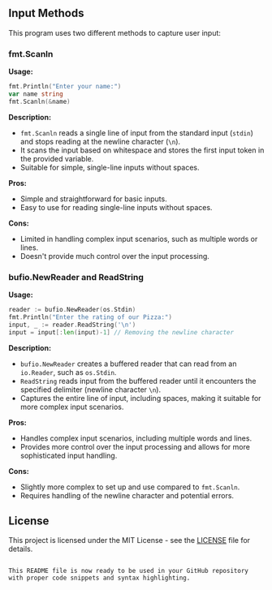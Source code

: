 
## Input Methods

This program uses two different methods to capture user input:

### fmt.Scanln

**Usage:**
```go
fmt.Println("Enter your name:")
var name string
fmt.Scanln(&name)
```

**Description:**
- `fmt.Scanln` reads a single line of input from the standard input (`stdin`) and stops reading at the newline character (`\n`).
- It scans the input based on whitespace and stores the first input token in the provided variable.
- Suitable for simple, single-line inputs without spaces.

**Pros:**
- Simple and straightforward for basic inputs.
- Easy to use for reading single-line inputs without spaces.

**Cons:**
- Limited in handling complex input scenarios, such as multiple words or lines.
- Doesn't provide much control over the input processing.

### bufio.NewReader and ReadString

**Usage:**
```go
reader := bufio.NewReader(os.Stdin)
fmt.Println("Enter the rating of our Pizza:")
input, _ := reader.ReadString('\n')
input = input[:len(input)-1] // Removing the newline character
```

**Description:**
- `bufio.NewReader` creates a buffered reader that can read from an `io.Reader`, such as `os.Stdin`.
- `ReadString` reads input from the buffered reader until it encounters the specified delimiter (newline character `\n`).
- Captures the entire line of input, including spaces, making it suitable for more complex input scenarios.

**Pros:**
- Handles complex input scenarios, including multiple words and lines.
- Provides more control over the input processing and allows for more sophisticated input handling.

**Cons:**
- Slightly more complex to set up and use compared to `fmt.Scanln`.
- Requires handling of the newline character and potential errors.

## License

This project is licensed under the MIT License - see the [LICENSE](LICENSE) file for details.
```

This README file is now ready to be used in your GitHub repository with proper code snippets and syntax highlighting.
